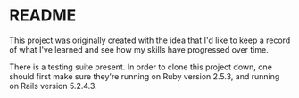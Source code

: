 # README

This project was originally created with the idea that I'd like to keep a record of what I've learned and see how my skills have progressed over time.

There is a testing suite present. In order to clone this project down, one should first make sure they're running on Ruby version 2.5.3, and running on Rails version 5.2.4.3.
